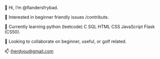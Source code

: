 👋 Hi, I’m @flandersfrybad.

👀 Interested in beginner friendly issues /contribute.

🌱 Currently learning python (leetcode) C SQL HTML CSS JavaScript Flask (CS50).

💞️ Looking to collaborate on beginner, useful, or golf related.

📫 iherdyou@gmail.com

<!---
flandersfrybad/flandersfrybad is a ✨ special ✨ repository because its `README.md` (this file) appears on your GitHub profile.
You can click the Preview link to take a look at your changes.
--->
